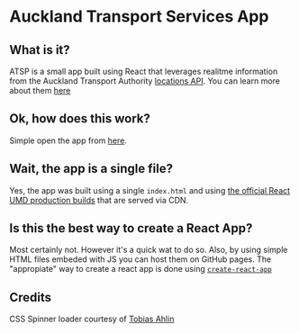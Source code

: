 # Auckland Transport Services App

## What is it?
ATSP is a small app built using React that leverages realitme information from the Auckland Transport Authority [locations API](https://dev-portal.at.govt.nz/products). You can learn more about them [here](https://at.govt.nz/about-us/)

## Ok, how does this work?
Simple open the app from [here](https://jmmarco.github.io/auckland-transport-info/).

## Wait, the app is a single file?
Yes, the app was built using a single `index.html` and using [the official React UMD production builds](https://reactjs.org/docs/cdn-links.html) that are served via CDN.

## Is this the best way to create a React App?
Most certainly not. However it's a quick wat to do so. Also, by using simple HTML files embeded with JS you can host them on GitHub pages.
The "appropiate" way to create a react app is done using [`create-react-app`](https://reactjs.org/docs/add-react-to-a-new-app.html#create-react-app)

## Credits
CSS Spinner loader courtesy of [Tobias Ahlin](http://tobiasahlin.com/spinkit/)
